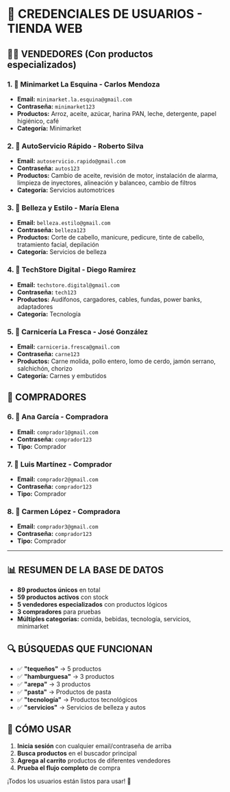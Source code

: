 # 🔐 CREDENCIALES DE USUARIOS - TIENDA WEB

## 👨‍💼 VENDEDORES (Con productos especializados)

### 1. 🏪 **Minimarket La Esquina** - Carlos Mendoza
- **Email:** `minimarket.la.esquina@gmail.com`
- **Contraseña:** `minimarket123`
- **Productos:** Arroz, aceite, azúcar, harina PAN, leche, detergente, papel higiénico, café
- **Categoría:** Minimarket

### 2. 🔧 **AutoServicio Rápido** - Roberto Silva  
- **Email:** `autoservicio.rapido@gmail.com`
- **Contraseña:** `autos123`
- **Productos:** Cambio de aceite, revisión de motor, instalación de alarma, limpieza de inyectores, alineación y balanceo, cambio de filtros
- **Categoría:** Servicios automotrices

### 3. 💄 **Belleza y Estilo** - María Elena
- **Email:** `belleza.estilo@gmail.com`
- **Contraseña:** `belleza123`
- **Productos:** Corte de cabello, manicure, pedicure, tinte de cabello, tratamiento facial, depilación
- **Categoría:** Servicios de belleza

### 4. 📱 **TechStore Digital** - Diego Ramírez
- **Email:** `techstore.digital@gmail.com`
- **Contraseña:** `tech123`
- **Productos:** Audífonos, cargadores, cables, fundas, power banks, adaptadores
- **Categoría:** Tecnología

### 5. 🥩 **Carnicería La Fresca** - José González
- **Email:** `carniceria.fresca@gmail.com`
- **Contraseña:** `carne123`
- **Productos:** Carne molida, pollo entero, lomo de cerdo, jamón serrano, salchichón, chorizo
- **Categoría:** Carnes y embutidos

## 🛒 COMPRADORES

### 6. 👩 **Ana García** - Compradora
- **Email:** `comprador1@gmail.com`
- **Contraseña:** `comprador123`
- **Tipo:** Comprador

### 7. 👨 **Luis Martínez** - Comprador
- **Email:** `comprador2@gmail.com`
- **Contraseña:** `comprador123`
- **Tipo:** Comprador

### 8. 👩 **Carmen López** - Compradora
- **Email:** `comprador3@gmail.com`
- **Contraseña:** `comprador123`
- **Tipo:** Comprador

---

## 📊 RESUMEN DE LA BASE DE DATOS

- **89 productos únicos** en total
- **59 productos activos** con stock
- **5 vendedores especializados** con productos lógicos
- **3 compradores** para pruebas
- **Múltiples categorías:** comida, bebidas, tecnología, servicios, minimarket

## 🔍 BÚSQUEDAS QUE FUNCIONAN

- ✅ **"tequeños"** → 5 productos
- ✅ **"hamburguesa"** → 3 productos  
- ✅ **"arepa"** → 3 productos
- ✅ **"pasta"** → Productos de pasta
- ✅ **"tecnología"** → Productos tecnológicos
- ✅ **"servicios"** → Servicios de belleza y autos

## 🚀 CÓMO USAR

1. **Inicia sesión** con cualquier email/contraseña de arriba
2. **Busca productos** en el buscador principal
3. **Agrega al carrito** productos de diferentes vendedores
4. **Prueba el flujo completo** de compra

¡Todos los usuarios están listos para usar! 🎉

